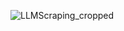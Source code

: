 ![LLMScraping_cropped](https://github.com/user-attachments/assets/f3894a33-483a-430b-9b90-a54419d0aaf7)
